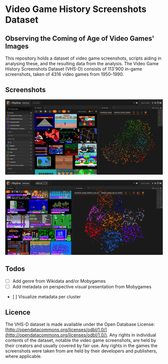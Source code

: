 # Video Game History Screenshots Dataset
## Observing the Coming of Age of Video Games' Images

This repository holds a dataset of video game screenshots, scripts aiding in analysing these, and the resulting data from the analysis. The Video Game History Screenshots Dataset (VHS-D) consists of 113'900 in-game screenshots, taken of 4316 video games from 1950-1990.

## Screenshots
![Screenshot of the FiftyOne interface with some samples loaded](Screenshot_20240704_205800.png)

![Screenshot of the FiftyOne interface with some samples loaded](Screenshot_20240705_154837.png)

## Todos
- [ ] Add genre from Wikidata and/or Mobygames
- [ ] Add metadata on perspective visual presentation from Mobygames
- [ ] Visualize metadata per cluster

## Licence
The VHS-D dataset is made available under the Open Database License: [http://opendatacommons.org/licenses/odbl/1.0/](http://opendatacommons.org/licenses/odbl/1.0/). Any rights in individual contents of the dataset, notable the video game screenshots, are held by their creators and usually covered by fair use. Any rights in the games the screenshots were taken from are held by their developers and publishers, where applicable.
